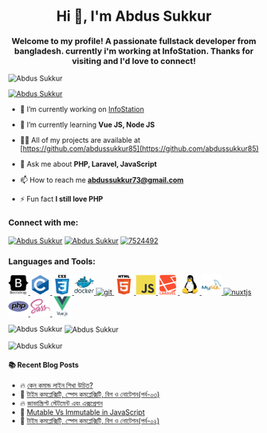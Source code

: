 <h1 align="center">Hi 👋, I'm Abdus Sukkur</h1>
<h3 align="center">Welcome to my profile! A passionate fullstack developer from bangladesh. currently i'm working at InfoStation. Thanks for visiting and I'd love to connect!</h3>

<p align="left"> <img src="https://komarev.com/ghpvc/?username=abdussukkur85&label=Profile%20views&color=0e75b6&style=flat" alt="Abdus Sukkur" /> </p>

<p align="left"> <a href="https://twitter.com/abdussukkur77" target="blank"><img src="https://img.shields.io/twitter/follow/abdussukkur77?logo=twitter&style=for-the-badge" alt="Abdus Sukkur" /></a> </p>

- 🔭 I’m currently working on [InfoStation](https://www.infostation.digital)

- 🌱 I’m currently learning **Vue JS, Node JS**

- 👨‍💻 All of my projects are available at [https://github.com/abdussukkur85](https://github.com/abdussukkur85)

- 💬 Ask me about **PHP, Laravel, JavaScript**

- 📫 How to reach me **abdussukkur73@gmail.com**

- ⚡ Fun fact **I still love PHP**

<h3 align="left">Connect with me:</h3>
<p align="left">
 <a href="https://fb.com/abdussukkur85" target="blank"><img align="center" src="https://raw.githubusercontent.com/rahuldkjain/github-profile-readme-generator/master/src/images/icons/Social/facebook.svg" alt="Abdus Sukkur" height="30" width="40" /></a>
<a href="https://twitter.com/abdussukkur77" target="blank"><img align="center" src="https://raw.githubusercontent.com/rahuldkjain/github-profile-readme-generator/master/src/images/icons/Social/twitter.svg" alt="Abdus Sukkur" height="30" width="40" /></a>
<a href="https://www.linkedin.com/in/abdussukkur85/" target="blank"><img align="center" src="https://github.com/dheereshagrwal/colored-icons/blob/master/svg/linkedin.svg" alt="7524492" height="30" width="40" /></a>


</p>

<h3 align="left">Languages and Tools:</h3>
<p align="left"> <a href="https://getbootstrap.com" target="_blank" rel="noreferrer"> <img src="https://raw.githubusercontent.com/devicons/devicon/master/icons/bootstrap/bootstrap-plain-wordmark.svg" alt="bootstrap" width="40" height="40"/> </a> <a href="https://www.cprogramming.com/" target="_blank" rel="noreferrer"> <img src="https://raw.githubusercontent.com/devicons/devicon/master/icons/c/c-original.svg" alt="c" width="40" height="40"/> </a> <a href="https://www.w3schools.com/css/" target="_blank" rel="noreferrer"> <img src="https://raw.githubusercontent.com/devicons/devicon/master/icons/css3/css3-original-wordmark.svg" alt="css3" width="40" height="40"/> </a> <a href="https://www.docker.com/" target="_blank" rel="noreferrer"> <img src="https://raw.githubusercontent.com/devicons/devicon/master/icons/docker/docker-original-wordmark.svg" alt="docker" width="40" height="40"/> </a> <a href="https://git-scm.com/" target="_blank" rel="noreferrer"> <img src="https://www.vectorlogo.zone/logos/git-scm/git-scm-icon.svg" alt="git" width="40" height="40"/> </a> <a href="https://www.w3.org/html/" target="_blank" rel="noreferrer"> <img src="https://raw.githubusercontent.com/devicons/devicon/master/icons/html5/html5-original-wordmark.svg" alt="html5" width="40" height="40"/> </a> <a href="https://developer.mozilla.org/en-US/docs/Web/JavaScript" target="_blank" rel="noreferrer"> <img src="https://raw.githubusercontent.com/devicons/devicon/master/icons/javascript/javascript-original.svg" alt="javascript" width="40" height="40"/> </a> <a href="https://laravel.com/" target="_blank" rel="noreferrer"> <img src="https://raw.githubusercontent.com/devicons/devicon/master/icons/laravel/laravel-plain-wordmark.svg" alt="laravel" width="40" height="40"/> </a> <a href="https://www.linux.org/" target="_blank" rel="noreferrer"> <img src="https://raw.githubusercontent.com/devicons/devicon/master/icons/linux/linux-original.svg" alt="linux" width="40" height="40"/> </a> <a href="https://www.mysql.com/" target="_blank" rel="noreferrer"> <img src="https://raw.githubusercontent.com/devicons/devicon/master/icons/mysql/mysql-original-wordmark.svg" alt="mysql" width="40" height="40"/> </a> <a href="https://nuxtjs.org/" target="_blank" rel="noreferrer"> <img src="https://www.vectorlogo.zone/logos/nuxtjs/nuxtjs-icon.svg" alt="nuxtjs" width="40" height="40"/> </a> <a href="https://www.php.net" target="_blank" rel="noreferrer"> <img src="https://raw.githubusercontent.com/devicons/devicon/master/icons/php/php-original.svg" alt="php" width="40" height="40"/> </a> <a href="https://sass-lang.com" target="_blank" rel="noreferrer"> <img src="https://raw.githubusercontent.com/devicons/devicon/master/icons/sass/sass-original.svg" alt="sass" width="40" height="40"/> </a> <a href="https://vuejs.org/" target="_blank" rel="noreferrer"> <img src="https://raw.githubusercontent.com/devicons/devicon/master/icons/vuejs/vuejs-original-wordmark.svg" alt="vuejs" width="40" height="40"/> </a> </p>

<p><img align="left" src="https://github-readme-stats.vercel.app/api/top-langs?username=abdussukkur85&show_icons=true&locale=en&layout=compact" alt="Abdus Sukkur" /></p>

<p>&nbsp;<img align="center" src="https://github-readme-stats.vercel.app/api?username=abdussukkur85&show_icons=true&locale=en" alt="Abdus Sukkur" /></p>

<p><img align="center" src="https://github-readme-streak-stats.herokuapp.com/?user=abdussukkur85&" alt="Abdus Sukkur" /></p>

#### :books: Recent Blog Posts
<!-- BLOGPOSTS:START -->
 - 🔥 [কেন কমান্ড লাইন শিখা উচিত?](https://boolean.hashnode.dev/4kav4keh4kaoiocmlecmrucmvucmqocnjecmosdgprlgpr7gpofgpqgg4ka24ka4kaw4kaiocmiecmmucmvcmpd8)
 - 💯 [টাইম কমপ্লেক্সিটি, স্পেস কমপ্লেক্সিটি, বিগ ও নোটেশন&lpar;পর্ব-০৩&rpar;](https://boolean.hashnode.dev/4kaf4ka4kah4kauiocmlecmrucmqucnjecmsucnhcmlecnjecmuocmvcmncmvywg4ka44ken4kaq4keh4ka4iocmlecmrucmqucnjecmsucnhcmlecnjecmuocmvcmncmvywg4kas4ka4kaxiocmkydgpqjgp4vgppgp4fgprbgpqgo4kaq4kaw4ken4kaslecnpucnqsk)
 - 🔥 [জাভাস্ক্রিপ্ট স্টেটমেন্ট এবং এক্সপ্রেশন](https://boolean.hashnode.dev/4kac4ka4kat4ka4ka44ken4kav4ken4kaw4ka4kaq4ken4kafiocmuocnjecmncnhcmncmrucnhcmqocnjecmnydgpogpqzgpoig4kap4kav4ken4ka44kaq4ken4kaw4keh4ka24kao)
 - 🚀 [Mutable Vs Immutable in JavaScript](https://boolean.hashnode.dev/mutable-vs-immutable-in-javascript)
 - 💫 [টাইম কমপ্লেক্সিটি, স্পেস কমপ্লেক্সিটি, বিগ ও নোটেশন&lpar;পর্ব-০২&rpar;](https://boolean.hashnode.dev/4kaf4ka4kah4kauiocmlecmrucmqucnjecmsucnhcmlecnjecmuocmvcmncmvywg4ka44ken4kaq4keh4ka4iocmlecmrucmqucnjecmsucnhcmlecnjecmuocmvcmncmvywg4kas4ka4kaxiocmkydgpqjgp4vgppgp4fgprbgpqgo4kaq4kaw4ken4kaslecnpucnqck)<!-- BLOGPOSTS:END -->
